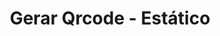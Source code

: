 ---
title: Gerar Qrcode - Estático
api:
  file: readme-hml-baas.json
  operationId: post_v1-pix-qrcode-static
hidden: false
---